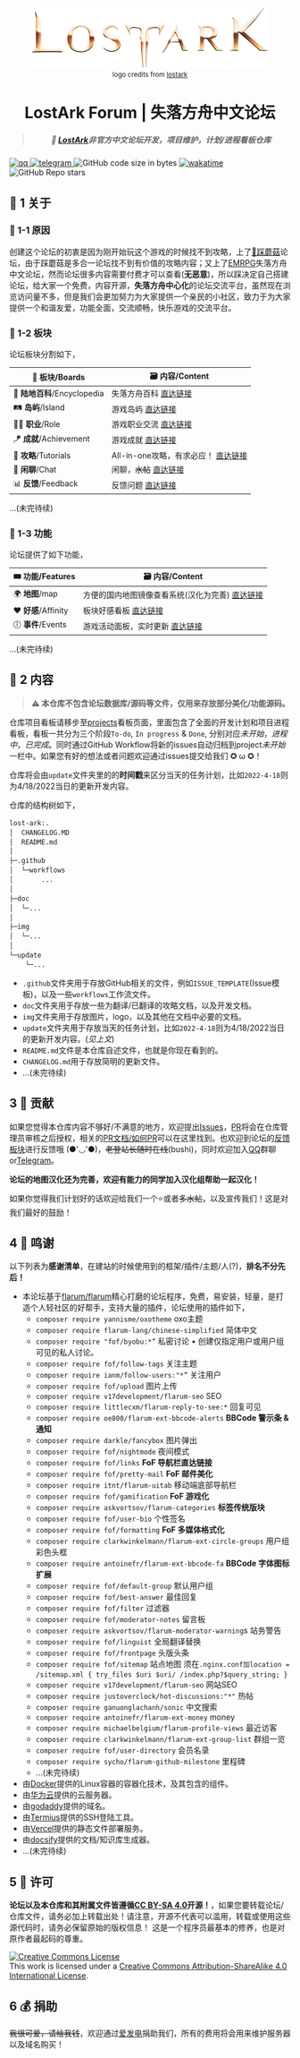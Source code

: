 <figure>
<img src="img/lostark.png"></img>
<figcaption align="center"><small>logo credits from <a href="https://www.playlostark.com/en-us">lostark</a></small>
</figure>

<h1 align="center">LostArk Forum | 失落方舟中文论坛</h1>

<h5 align="center"><blockquote><b>🎐 <a href="https://lost-ark.top/">LostArk</a>非官方中文论坛开发，项目维护，计划/进程看板仓库</b></blockquote></h5>

<p algin="center">
<a href="https://jq.qq.com/?_wv=1027&k=2TwskxJr">
    <img src="https://img.shields.io/badge/chat-875785029-red?style=plastic&logo=tencent-qq" alt="qq"></img>
</a>
<a href="https://t.me/awesomeLostArk">
    <img src="https://img.shields.io/badge/chat-telegram-blue?style=plastic&logo=telegram" alt="telegram"></img>
</a>
<img alt="GitHub code size in bytes" src="https://img.shields.io/github/languages/code-size/white-windmills/lostark-forum?logo=github&style=plastic">
<a href="https://wakatime.com/badge/user/0fcd442a-865e-46f3-a0dd-ed1aa418da6b/project/98308af8-a89f-4d65-a7aa-7d9382818316">
    <img src="https://wakatime.com/badge/user/0fcd442a-865e-46f3-a0dd-ed1aa418da6b/project/98308af8-a89f-4d65-a7aa-7d9382818316.svg" alt="wakatime"></img>
</a>
<img alt="GitHub Repo stars" src="https://img.shields.io/github/stars/white-windmills/lostark-forum?label=gitub&style=social" alt="github star">
</p>

## 🛒 1 关于

### 🔆 1-1 原因
创建这个论坛的初衷是因为刚开始玩这个游戏的时候找不到攻略，上了[🍄踩蘑菇](https://www.caimogu.cc/)论坛，由于踩蘑菇是多合一论坛找不到有价值的攻略内容；又上了[EMRPG](http://emrpg.com/)失落方舟中文论坛，然而论坛很多内容需要付费才可以查看(**无恶意**)，所以踩决定自己搭建论坛，给大家一个免费，内容开源，**失落方舟中心化**的论坛交流平台，虽然现在浏览访问量不多，但是我们会更加努力为大家提供一个亲民的小社区，致力于为大家提供一个和谐友爱，功能全面，交流顺畅，快乐游戏的交流平台。

### 🍱 1-2 板块

论坛板块分割如下，

| 🧩 板块/Boards               | 🗃 内容/Content                                               |
| --------------------------- | ------------------------------------------------------------ |
| 🧶 **陆地百科**/Encyclopedia | 失落方舟百科 [直达链接](https://lost-ark.top/t/land)             |
| 🛤 **岛屿**/Island           | 游戏岛屿    [直达链接](https://lost-ark.top/t/island)        |
| 👨‍🎓 **职业**/Role            | 游戏职业交流 [直达链接](https://lost-ark.top/t/job)          |
| 🪁 **成就**/Achievement      | 游戏成就    [直达链接](https://lost-ark.top/t/achi)          |
| 📖 **攻略**/Tutorials        | All-in-one攻略，有求必应！ [直达链接](https://lost-ark.top/t/strategy) |
| 💬 **闲聊**/Chat             | 闲聊，~~水帖~~  [直达链接](https://lost-ark.top/t/chat)      |
| 📊 **反馈**/Feedback         | 反馈问题      [直达链接](https://lost-ark.top/t/feedback)    |

...(未完待续)

### 🥽 1-3 功能

论坛提供了如下功能，

| 🎟 功能/Features     | 🗃 内容/Content                                               |
| ------------------- | ------------------------------------------------------------ |
| 🌍 **地图**/map      | 方便的国内地图镜像查看系统(汉化为完善) [直达链接](https://lost-ark.top/map/) |
| ❤ **好感**/Affinity | 板块好感看板       [直达链接](https://lost-ark.top/affinity/)    |
| 🕕 **事件**/Events   | 游戏活动面板，实时更新      [直达链接](https://timer.lost-ark.top/zh/alarms) |

...(未完待续)

## 🧵 2 内容

> **⚠ 本仓库不包含论坛数据库/源码等文件，仅用来存放部分美化/功能源码。**

仓库项目看板请移步至[projects](https://github.com/white-windmills/lostark-forum/projects)看板页面，里面包含了全面的开发计划和项目进程看板，看板一共分为三个阶段`To-do`, `In progress` & `Done`, 分别对应*未开始*，*进程中*，*已完成*。同时通过GitHub Workflow将新的issues自动归档到project*未开始*一栏中。如果您有好的想法或者问题欢迎通过issues提交给我们 ✪ ω ✪！

仓库将会由`update`文件夹里的的**时间戳**来区分当天的任务计划，比如`2022-4-18`则为4/18/2022当日的更新开发内容。

仓库的结构树如下，

```bash
lost-ark:.
│  CHANGELOG.MD
│  README.md
│
├─.github
│  └─workflows
│       ...
│
├─doc
│  └─...
│
├─img
│  └─...
│
└─update
    └─...
```

- `.github`文件夹用于存放GitHub相关的文件，例如`ISSUE_TEMPLATE`(Issue模板)，以及一些`workflows`工作流文件。
- `doc`文件夹用于存放一些为翻译/已翻译的攻略文档，以及开发文档。
- `img`文件夹用于存放图片，logo，以及其他在文档中必要的文档。
- `update`文件夹用于存放当天的任务计划，比如`2022-4-18`则为4/18/2022当日的更新开发内容。(*见上文*)
- `README.md`文件是本仓库自述文件，也就是你现在看到的。
- `CHANGELOG.md`用于存放简明的更新文件。
- ...(未完待续)

## 3 🧸 贡献

如果您觉得本仓库内容不够好/不满意的地方，欢迎提出[Issues](https://github.com/white-windmills/lostark-forum/issues)，[PR](https://github.com/white-windmills/lostark-forum/pulls)将会在仓库管理员审核之后授权，相关的[PR文档/如何PR](https://docs.github.com/en/pull-requests)可以在这里找到。也欢迎到论坛的[反馈板块](https://lost-ark.top/t/feedback)进行反馈哦 (●'◡'●)，~~老登站长随时在线~~(bushi)，同时欢迎加入[QQ](https://img.shields.io/badge/chat-telegram-blue?style=plastic&logo=telegram)群聊or[Telegram](https://t.me/awesomeLostArk)。

**论坛的地图汉化还为完善，欢迎有能力的同学加入汉化组帮助一起汉化！**

如果你觉得我们计划好的话欢迎给我们一个⭐或者~~多水帖~~，以及宣传我们！这是对我们最好的鼓励！

## 4 💌 鸣谢

以下列表为**感谢清单**，在建站的时候使用到的框架/插件/主题/人(?)，**排名不分先后！**

- 本论坛基于[flarum/flarum](https://github.com/flarum/flarum)精心打磨的论坛程序，免费，易安装，轻量，是打造个人轻社区的好帮手，支持大量的插件，论坛使用的插件如下，
  - `composer require yannisme/oxotheme`  oxo主题
  - `composer require flarum-lang/chinese-simplified` 简体中文 
  - `composer require "fof/byobu:*”` 私密讨论 • 创建仅指定用户或用户组可见的私人讨论。
  - `composer require fof/follow-tags` 关注主题
  - `composer require ianm/follow-users:"*”` 关注用户
  - `composer require fof/upload` 图片上传
  - `composer require v17development/flarum-seo` SEO
  - `composer require littlecxm/flarum-reply-to-see:*` 回复可见
  - `composer require oe800/flarum-ext-bbcode-alerts` **BBCode 警示条 & 通知**
  - `composer require darkle/fancybox` 图片弹出
  - `composer require fof/nightmode` 夜间模式
  - `composer require fof/links` ****FoF 导航栏直达链接****
  - `composer require fof/pretty-mail` ****FoF 邮件美化****
  - `composer require itnt/flarum-uitab` 移动端底部导航栏
  - `composer require fof/gamification` ****FoF 游戏化****
  - `composer require askvortsov/flarum-categories` ****标签传统版块****
  - `composer require fof/user-bio` 个性签名
  - `composer require fof/formatting` **FoF 多媒体格式化**
  - `composer require clarkwinkelmann/flarum-ext-circle-groups` 用户组彩色头框
  - `composer require antoinefr/flarum-ext-bbcode-fa` ****BBCode 字体图标扩展****
  - `composer require fof/default-group` 默认用户组
  - `composer require fof/best-answer` 最佳回复
  - `composer require fof/filter` 过滤器
  - `composer require fof/moderator-notes` 留言板
  - `composer require askvortsov/flarum-moderator-warning`s 站务警告
  - `composer require fof/linguist` 全局翻译替换
  - `composer require fof/frontpage` 头版头条
  - `composer require fof/sitemap` 站点地图 须在`.nginx.conf加location = /sitemap.xml { try_files $uri $uri/ /index.php?$query_string; }`
  - `composer require v17development/flarum-seo` 网站SEO
  - `composer require justoverclock/hot-discussions:"*"` 热帖
  - `composer require ganuonglachanh/sonic` 中文搜索
  - `composer require antoinefr/flarum-ext-money` money
  - `composer require michaelbelgium/flarum-profile-views` 最近访客
  - `composer require clarkwinkelmann/flarum-ext-group-list` 群组一览
  - `composer require fof/user-directory` 会员名录
  - `composer require sycho/flarum-github-milestone` 里程碑
  - ...(未完待续)
- 由[Docker](https://github.com/docker)提供的Linux容器的容器化技术，及其包含的组件。
- 由[华为云](https://www.huaweicloud.com/)提供的云服务器。
- 由[godaddy](https://www.godaddy.com/zh-sg/zh)提供的域名。
- 由[Termius](https://termius.com/)提供的SSH登陆工具。
- 由[Vercel](https://vercel.com/)提供的静态文件部署服务。
- 由[docsify](https://docsify.js.org)提供的文档/知识库生成器。
- ...(未完待续)

## 5 📝 许可
**论坛以及本仓库和其附属文件皆遵循[CC BY-SA 4.0](https://creativecommons.org/licenses/by-sa/4.0/deed.zh)开源！**，如果您要转载论坛/仓库文件，请务必加上转载出处！请注意，开源不代表可以滥用，转载或使用这些源代码时，请务必保留原始的版权信息！ 这是一个程序员最基本的修养，也是对原作者最起码的尊重。

<a rel="license" href="http://creativecommons.org/licenses/by-sa/4.0/"><img alt="Creative Commons License" style="border-width:0" src="https://i.creativecommons.org/l/by-sa/4.0/88x31.png" /></a><br />This work is licensed under a <a rel="license" href="http://creativecommons.org/licenses/by-sa/4.0/">Creative Commons Attribution-ShareAlike 4.0 International License</a>.

## 6 💰 捐助

~~我很可爱，请给我钱~~，欢迎通过[爱发电]()捐助我们，所有的费用将会用来维护服务器以及域名购买！